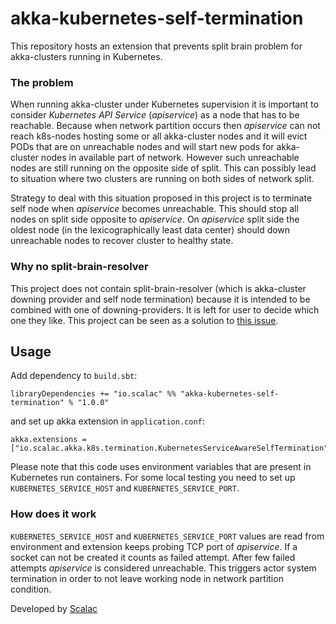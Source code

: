 # akka-kubernetes-self-termination

This repository hosts an extension that prevents split brain problem
for akka-clusters running in Kubernetes.

### The problem

When running akka-cluster under Kubernetes supervision it is important to consider
*Kubernetes API Service* (*apiservice*) as a node that has to be reachable.
Because when network partition occurs then *apiservice* can not reach k8s-nodes hosting
some or all akka-cluster nodes and it will evict PODs that are on unreachable nodes and will start new
pods for akka-cluster nodes in available part of network. However such unreachable nodes
are still running on the opposite side of split.
This can possibly lead to situation where two clusters are running on both sides of network split.

Strategy to deal with this situation proposed in this project is to terminate
self node when *apiservice* becomes unreachable.
This should stop all nodes on split side opposite to *apiservice*.
On *apiservice* split side the oldest node (in the lexicographically least data center) should
down unreachable nodes to recover cluster to healthy state.

### Why no split-brain-resolver
This project does not contain split-brain-resolver (which is akka-cluster downing provider 
and self node termination) because it is intended to be combined with one of downing-providers.
It is left for user to decide which one they like.
This project can be seen as a solution to [this issue](https://github.com/akka/akka-management/issues/156).

## Usage

Add dependency to `build.sbt`:
```sbtshell
libraryDependencies += "io.scalac" %% "akka-kubernetes-self-termination" % "1.0.0"
```
and set up akka extension in `application.conf`:
```hocon
akka.extensions = ["io.scalac.akka.k8s.termination.KubernetesServiceAwareSelfTermination"]
```

Please note that this code uses environment variables that are present in Kubernetes run containers.
For some local testing you need to set up `KUBERNETES_SERVICE_HOST` and `KUBERNETES_SERVICE_PORT`.

### How does it work

`KUBERNETES_SERVICE_HOST` and `KUBERNETES_SERVICE_PORT` values are read from environment
and extension keeps probing TCP port of *apiservice*. If a socket can not be created it counts as failed attempt.
After few failed attempts *apiservice* is considered unreachable. This triggers actor system termination
in order to not leave working node in network partition condition.

Developed by [Scalac](https://scalac.io/?utm_source=scalac_github&utm_campaign=scalac1&utm_medium=web)
